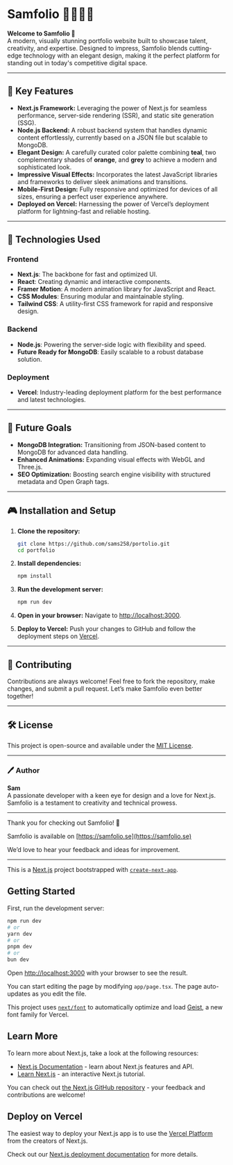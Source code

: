 # Samfolio 👨‍💻📂💥

**Welcome to Samfolio 🌟**\
A modern, visually stunning portfolio website built to showcase talent, creativity, and expertise. Designed to impress, Samfolio blends cutting-edge technology with an elegant design, making it the perfect platform for standing out in today's competitive digital space.

---

## 🎨 Key Features

- **Next.js Framework:** Leveraging the power of Next.js for seamless performance, server-side rendering (SSR), and static site generation (SSG).
- **Node.js Backend:** A robust backend system that handles dynamic content effortlessly, currently based on a JSON file but scalable to MongoDB.
- **Elegant Design:** A carefully curated color palette combining **teal**, two complementary shades of **orange**, and **grey** to achieve a modern and sophisticated look.
- **Impressive Visual Effects:** Incorporates the latest JavaScript libraries and frameworks to deliver sleek animations and transitions.
- **Mobile-First Design:** Fully responsive and optimized for devices of all sizes, ensuring a perfect user experience anywhere.
- **Deployed on Vercel:** Harnessing the power of Vercel’s deployment platform for lightning-fast and reliable hosting.

---

## 🔧 Technologies Used

### Frontend

- **Next.js**: The backbone for fast and optimized UI.
- **React**: Creating dynamic and interactive components.
- **Framer Motion**: A modern animation library for JavaScript and React.
- **CSS Modules**: Ensuring modular and maintainable styling.
- **Tailwind CSS**: A utility-first CSS framework for rapid and responsive design.

### Backend

- **Node.js**: Powering the server-side logic with flexibility and speed.
- **Future Ready for MongoDB**: Easily scalable to a robust database solution.

### Deployment

- **Vercel**: Industry-leading deployment platform for the best performance and latest technologies.

---

## 🌿 Future Goals

- **MongoDB Integration:** Transitioning from JSON-based content to MongoDB for advanced data handling.
- **Enhanced Animations:** Expanding visual effects with WebGL and Three.js.
- **SEO Optimization:** Boosting search engine visibility with structured metadata and Open Graph tags.

---

## 🎮 Installation and Setup

1. **Clone the repository:**

   ```bash
   git clone https://github.com/sams258/portolio.git
   cd portfolio
   ```

2. **Install dependencies:**

   ```bash
   npm install
   ```

3. **Run the development server:**

   ```bash
   npm run dev
   ```

4. **Open in your browser:**
   Navigate to [http://localhost:3000](http://localhost:3000).

5. **Deploy to Vercel:**
   Push your changes to GitHub and follow the deployment steps on [Vercel](https://vercel.com/).

---

## 🎩 Contributing

Contributions are always welcome! Feel free to fork the repository, make changes, and submit a pull request. Let’s make Samfolio even better together!

---

## 🛠️ License

This project is open-source and available under the [MIT License](LICENSE).

---

### 🖊️ Author

**Sam**\
A passionate developer with a keen eye for design and a love for Next.js. Samfolio is a testament to creativity and technical prowess.

---

Thank you for checking out Samfolio! 🌟

Samfolio is available on [https://samfolio.se](https://samfolio.se)

We’d love to hear your feedback and ideas for improvement.

----------------------------------------------------------------------------

This is a [Next.js](https://nextjs.org) project bootstrapped with [`create-next-app`](https://nextjs.org/docs/app/api-reference/cli/create-next-app).

## Getting Started

First, run the development server:

```bash
npm run dev
# or
yarn dev
# or
pnpm dev
# or
bun dev
```

Open [http://localhost:3000](http://localhost:3000) with your browser to see the result.

You can start editing the page by modifying `app/page.tsx`. The page auto-updates as you edit the file.

This project uses [`next/font`](https://nextjs.org/docs/app/building-your-application/optimizing/fonts) to automatically optimize and load [Geist](https://vercel.com/font), a new font family for Vercel.

## Learn More

To learn more about Next.js, take a look at the following resources:

- [Next.js Documentation](https://nextjs.org/docs) - learn about Next.js features and API.
- [Learn Next.js](https://nextjs.org/learn) - an interactive Next.js tutorial.

You can check out [the Next.js GitHub repository](https://github.com/vercel/next.js) - your feedback and contributions are welcome!

## Deploy on Vercel

The easiest way to deploy your Next.js app is to use the [Vercel Platform](https://vercel.com/new?utm_medium=default-template&filter=next.js&utm_source=create-next-app&utm_campaign=create-next-app-readme) from the creators of Next.js.

Check out our [Next.js deployment documentation](https://nextjs.org/docs/app/building-your-application/deploying) for more details.
